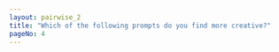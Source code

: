 ```yaml
---
layout: pairwise_2
title: "Which of the following prompts do you find more creative?"
pageNo: 4
---
```

